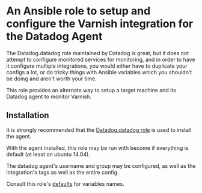 # An Ansible role to setup and configure the Varnish integration for the Datadog Agent
The Datadog.datadog role maintained by Datadog is great, but it does not attempt to configure
monitored services for monitoring, and in order to have it configure multiple integrations, you
would either have to duplicate your configs a lot, or do tricky things with Ansible variables
which you shouldn't be doing and aren't worth your time.

This role provides an alternate way to setup a target machine and its Datadog agent to monitor
Varnish.

## Installation

It is strongly recommended that the [Datadog.datadog role][] is used to install the agent.

With the agent installed, this role may be run with become if everything is default (at least on ubuntu 14.04).

The datadog agent's username and group may be configured, as well as the integration's tags as well as the entire config.

Consult this role's [defaults](defaults/main.yml) for variables names.

[Datadog.datadog role]: https://github.com/DataDog/ansible-datadog
